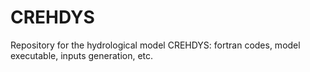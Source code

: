 # CREHDYS
Repository for the hydrological model CREHDYS: fortran codes, model executable, inputs generation, etc.
